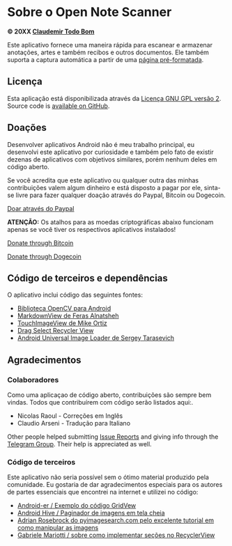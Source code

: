 Sobre o Open Note Scanner
=========================

**© 20XX [Claudemir Todo Bom](http://todobom.com)**

Este aplicativo fornece uma maneira rápida para escanear e armazenar anotações, artes e também recibos e outros documentos. Ele também suporta a captura automática a partir de uma [página pré-formatada](https://github.com/ctodobom/OpenNoteScanner/raw/master/Page%20Templates/A4%20with%202%20pages.pdf).

Licença
-------

Esta aplicação está disponibilizada através da [Licença GNU GPL versão 2](http://www.gnu.org/licenses/old-licenses/gpl-2.0.txt). Source code is [available on GitHub](http://github.com/ctodobom/OpenNoteScanner).

Doações
-------

Desenvolver aplicativos Android não é meu trabalho principal, eu desenvolvi este aplicativo por curiosidade e também pelo fato de existir dezenas de aplicativos com objetivos similares, porém nenhum deles em código aberto.

Se você acredita que este aplicativo ou qualquer outra das minhas contribuições valem algum dinheiro e está disposto a pagar por ele, sinta-se livre para fazer qualquer doação através do Paypal, Bitcoin ou Dogecoin.

[Doar através do Paypal](https://www.paypal.com/cgi-bin/webscr?cmd=_s-xclick&hosted_button_id=ATDTX7DZ93YRN)

**ATENÇÃO:** Os atalhos para as moedas criptográficas abaixo funcionam apenas se você tiver os respectivos aplicativos instalados!

[Donate through Bitcoin](bitcoin:1H5tqKZoWdqkR54PGe9w67EzBnLXHBFmt9)

[Donate through Dogecoin](dogecoin:DFBaP724XR3rfs9wFahBd353yFkgkqatvd)


Código de terceiros e dependências
----------------------------------

O aplicativo inclui código das seguintes fontes:

* [Biblioteca OpenCV para Android](http://www.opencv.org)
* [MarkdownView de Feras Alnatsheh](https://github.com/falnatsheh/MarkdownView)
* [TouchImageView de Mike Ortiz](https://github.com/MikeOrtiz/TouchImageView)
* [Drag Select Recycler View](https://github.com/afollestad/drag-select-recyclerview)
* [Android Universal Image Loader de Sergey Tarasevich](https://github.com/nostra13/Android-Universal-Image-Loader)

Agradecimentos
--------------

### Colaboradores

Como uma aplicaçao de código aberto, contribuições são sempre bem vindas. Todos que contribuírem com código serão listados aqui:.

* Nicolas Raoul - Correções em Inglês
* Claudio Arseni - Tradução para Italiano

Other people helped submitting [Issue Reports](https://github.com/ctodobom/OpenNoteScanner/issues) and giving info through the [Telegram Group](https://telegram.me/joinchat/CGzsxQgjl8CyAZNrTG0qZg). Their help is appreciated as well.

### Código de terceiros

Este aplicativo não seria possível sem o ótimo material produzido pela comunidade. Eu gostaria de dar agradecimentos especiais para os autores de partes essenciais que encontrei na internet e utilizei no código:

* [Android-er / Exemplo do código GridVew](http://android-er.blogspot.com.br/2012/07/gridview-loading-photos-from-sd-card.html)
* [Android Hive / Paginador de imagens em tela cheia](http://www.androidhive.info/2013/09/android-fullscreen-image-slider-with-swipe-and-pinch-zoom-gestures/)
* [Adrian Rosebrock do pyimagesearch.com pelo excelente tutorial em como manipular as imagens](http://www.pyimagesearch.com/2014/09/01/build-kick-ass-mobile-document-scanner-just-5-minutes/)
* [Gabriele Mariotti / sobre como implementar seções no RecyclerView](https://gist.github.com/gabrielemariotti/e81e126227f8a4bb339c)
